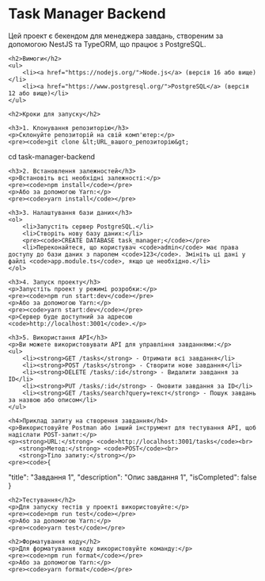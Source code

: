 <!DOCTYPE html>
<html lang="uk">
<head>
    <meta charset="UTF-8">
    <meta name="viewport" content="width=device-width, initial-scale=1.0">
    <title>Task Manager Backend</title>
</head>
<body>
    <h1>Task Manager Backend</h1>
    <p>Цей проект є бекендом для менеджера завдань, створеним за допомогою NestJS та TypeORM, що працює з PostgreSQL.</p>

    <h2>Вимоги</h2>
    <ul>
        <li><a href="https://nodejs.org/">Node.js</a> (версія 16 або вище)</li>
        <li><a href="https://www.postgresql.org/">PostgreSQL</a> (версія 12 або вище)</li>
    </ul>

    <h2>Кроки для запуску</h2>

    <h3>1. Клонування репозиторію</h3>
    <p>Склонуйте репозиторій на свій комп'ютер:</p>
    <pre><code>git clone &lt;URL_вашого_репозиторію&gt;
cd task-manager-backend
</code></pre>

    <h3>2. Встановлення залежностей</h3>
    <p>Встановіть всі необхідні залежності:</p>
    <pre><code>npm install</code></pre>
    <p>Або за допомогою Yarn:</p>
    <pre><code>yarn install</code></pre>

    <h3>3. Налаштування бази даних</h3>
    <ol>
        <li>Запустіть сервер PostgreSQL.</li>
        <li>Створіть нову базу даних:</li>
        <pre><code>CREATE DATABASE task_manager;</code></pre>
        <li>Переконайтеся, що користувач <code>admin</code> має права доступу до бази даних з паролем <code>123</code>. Змініть ці дані у файлі <code>app.module.ts</code>, якщо це необхідно.</li>
    </ol>

    <h3>4. Запуск проекту</h3>
    <p>Запустіть проект у режимі розробки:</p>
    <pre><code>npm run start:dev</code></pre>
    <p>Або за допомогою Yarn:</p>
    <pre><code>yarn start:dev</code></pre>
    <p>Сервер буде доступний за адресою <code>http://localhost:3001</code>.</p>

    <h3>5. Використання API</h3>
    <p>Ви можете використовувати API для управління завданнями:</p>
    <ul>
        <li><strong>GET /tasks</strong> - Отримати всі завдання</li>
        <li><strong>POST /tasks</strong> - Створити нове завдання</li>
        <li><strong>DELETE /tasks/:id</strong> - Видалити завдання за ID</li>
        <li><strong>PUT /tasks/:id</strong> - Оновити завдання за ID</li>
        <li><strong>GET /tasks/search?query=текст</strong> - Пошук завдань за назвою або описом</li>
    </ul>

    <h4>Приклад запиту на створення завдання</h4>
    <p>Використовуйте Postman або інший інструмент для тестування API, щоб надіслати POST-запит:</p>
    <p><strong>URL:</strong> <code>http://localhost:3001/tasks</code><br>
       <strong>Метод:</strong> <code>POST</code><br>
       <strong>Тіло запиту:</strong></p>
    <pre><code>{
  "title": "Завдання 1",
  "description": "Опис завдання 1",
  "isCompleted": false
}</code></pre>

    <h2>Тестування</h2>
    <p>Для запуску тестів у проекті використовуйте:</p>
    <pre><code>npm run test</code></pre>
    <p>Або за допомогою Yarn:</p>
    <pre><code>yarn test</code></pre>

    <h2>Форматування коду</h2>
    <p>Для форматування коду використовуйте команду:</p>
    <pre><code>npm run format</code></pre>
    <p>Або за допомогою Yarn:</p>
    <pre><code>yarn format</code></pre>

   
</body>
</html>
